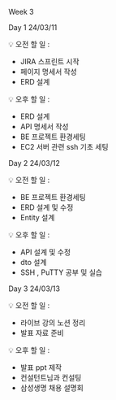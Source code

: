 Week 3

Day 1
24/03/11
 
:bulb: 오전 할 일 : 

- JIRA 스프린트 시작
- 페이지 명세서 작성
- ERD 설계


:bulb: 오후 할 일 : 

- ERD 설계
- API 명세서 작성
- BE 프로젝트 환경세팅
- EC2 서버 관련 ssh 기초 세팅  

Day 2
24/03/12

:bulb: 오전 할 일 : 

- BE 프로젝트 환경세팅
- ERD 설계 및 수정
- Entity 설계 

:bulb: 오후 할 일 : 

- API 설계 및 수정
- dto 설계
- SSH , PuTTY 공부 및 실습

Day 3
24/03/13

:bulb: 오전 할 일 : 

- 라이브 강의 노션 정리
- 발표 자료 준비

:bulb: 오후 할 일 : 

- 발표 ppt 제작
- 컨설턴트님과 컨설팅
- 삼성생명 채용 설명회

